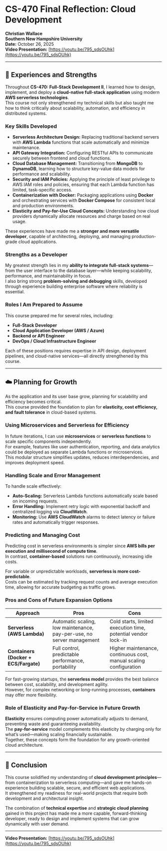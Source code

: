 # CS-470 Final Reflection: Cloud Development
**Christian Wallace**  
**Southern New Hampshire University**  
**Date:** October 26, 2025  
**Video Presentation:** [https://youtu.be/795_sdsOUhk](https://youtu.be/795_sdsOUhk)

---

## 🧭 Experiences and Strengths

Throughout **CS-470: Full-Stack Development II**, I learned how to design, implement, and deploy a **cloud-native full-stack application** using modern **AWS serverless technologies**.  
This course not only strengthened my technical skills but also taught me how to think critically about scalability, automation, and efficiency in distributed systems.

### Key Skills Developed

- **Serverless Architecture Design:** Replacing traditional backend servers with **AWS Lambda** functions that scale automatically and minimize maintenance.  
- **API Gateway Integration:** Configuring RESTful APIs to communicate securely between frontend and cloud functions.  
- **Cloud Database Management:** Transitioning from **MongoDB** to **DynamoDB**, learning how to structure key-value data models for performance and scalability.  
- **Security and IAM Policies:** Applying the principle of least privilege to AWS IAM roles and policies, ensuring that each Lambda function has limited, task-specific access.  
- **Containerization with Docker:** Packaging applications using **Docker** and orchestrating services with **Docker Compose** for consistent local and production environments.  
- **Elasticity and Pay-for-Use Cloud Concepts:** Understanding how cloud providers dynamically allocate resources and charge based on real usage.

These experiences have made me a **stronger and more versatile developer**, capable of architecting, deploying, and managing production-grade cloud applications.

### Strengths as a Developer

My greatest strength lies in my **ability to integrate full-stack systems**—from the user interface to the database layer—while keeping scalability, performance, and maintainability in focus.  
I also bring strong **problem-solving and debugging** skills, developed through experience building enterprise software where reliability is essential.

### Roles I Am Prepared to Assume

This course prepared me for several roles, including:

- **Full-Stack Developer**  
- **Cloud Application Developer (AWS / Azure)**  
- **Backend or API Engineer**  
- **DevOps / Cloud Infrastructure Engineer**  

Each of these positions requires expertise in API design, deployment pipelines, and cloud-native services—all directly strengthened by this course.

---

## ☁️ Planning for Growth

As the application and its user base grow, planning for scalability and efficiency becomes critical.  
This course provided the foundation to plan for **elasticity, cost efficiency, and fault tolerance** in cloud-based systems.

### Using Microservices and Serverless for Efficiency

In future iterations, I can use **microservices** or **serverless functions** to scale specific components independently.  
For example, features like user authentication, reporting, and data analytics could be deployed as separate Lambda functions or microservices.  
This modular structure simplifies updates, reduces interdependencies, and improves deployment speed.

### Handling Scale and Error Management

To handle scale effectively:

- **Auto-Scaling:** Serverless Lambda functions automatically scale based on incoming requests.  
- **Error Handling:** Implement retry logic with exponential backoff and centralized logging via **CloudWatch**.  
- **Monitoring:** Use **AWS CloudWatch** alarms to detect latency or failure rates and automatically trigger responses.

### Predicting and Managing Cost

Predicting cost in serverless environments is simpler since **AWS bills per execution and millisecond of compute time**.  
In contrast, **container-based** solutions run continuously, increasing idle costs.  

For variable or unpredictable workloads, **serverless is more cost-predictable**.  
Costs can be estimated by tracking request counts and average execution time, allowing for accurate budgeting as traffic grows.

### Pros and Cons of Future Expansion Options

| Approach | Pros | Cons |
|-----------|------|------|
| **Serverless (AWS Lambda)** | Automatic scaling, low maintenance, pay-per-use, no server management | Cold starts, limited execution time, potential vendor lock-in |
| **Containers (Docker + ECS/Fargate)** | Full control, predictable performance, portability | Higher maintenance, continuous cost, manual scaling configuration |

For fast-growing startups, the **serverless model** provides the best balance between cost, scalability, and development agility.  
However, for complex networking or long-running processes, **containers** may offer more flexibility.

### Role of Elasticity and Pay-for-Service in Future Growth

**Elasticity** ensures computing power automatically adjusts to demand, preventing waste and guaranteeing availability.  
The **pay-for-service** model complements this elasticity by charging only for what’s used—making scaling financially sustainable.  
Together, these concepts form the foundation for any growth-oriented cloud architecture.

---

## 🚀 Conclusion

This course solidified my understanding of **cloud development principles**—from containerization to serverless computing—and gave me hands-on experience building scalable, secure, and efficient web applications.  
It strengthened my readiness for real-world projects that require both development and architectural insight.

The combination of **technical expertise** and **strategic cloud planning** gained in this project has made me a more capable, forward-thinking developer, ready to design and implement systems that can grow dynamically with user demand.

---

**Video Presentation:** [https://youtu.be/795_sdsOUhk](https://youtu.be/795_sdsOUhk)
